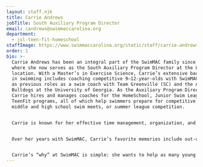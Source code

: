 ```yaml
---
layout: staff.njk
title: Carrie Andrews
jobTitle: South Auxiliary Program Director
email: candrews@swimmaccarolina.org
department:
  - jsl-teen-fit-homeschool
staffImage: https://www.swimmaccarolina.org/static/staff/carrie-andrews.jpg
order: 1
bio: >-
  Carrie Andrews has been an integral part of the SwimMAC family since 2002,
  where she now serves as the South Auxiliary Program Director at the Latin
  location. With a Master’s in Exercise Science, Carrie’s extensive background
  in swimming includes coaching competitive 9–12-year-olds with SwimMAC, as well
  as previous roles as a swim coach with Team Greenville (SC) and the Athens
  Bulldogs at the University of Georgia. As the Auxiliary Program Director,
  Carrie hires and manages coaches for the HomeSchool, Junior Swim League, and
  TeenFit programs, all of which help swimmers prepare for competitive teams,
  middle and high school swim meets, or summer league competition.


  Carrie is known for her effective time management, organization, and strong communication skills, which allow her to build and maintain positive relationships with both coaches and families. As a former All-American triathlete, Carrie brings a passion for helping young swimmers realize the potential they can achieve through dedication and hard work. She aims to expand pre-competitive programs to support SwimMAC’s competitive team, while also offering pathways for swimmers not pursuing year-round competition.


  Over her years with SwimMAC, Carrie’s favorite memories include out-of-town dinners with her coaching colleagues and watching her coaches consistently go above and beyond to support their swimmers. For Carrie, SwimMAC is more than a workplace—it's where she met her husband, and her children have grown up immersed in its supportive, inclusive environment.


  Carrie’s “why” at SwimMAC is simple: she wants to help as many young people as possible discover the pride that comes from setting and achieving goals. Inspired by her mentor, Jennifer Gibson, and carrying her favorite piece of advice, “You have to believe in yourself before others will believe in you,” Carrie looks forward to each new season with enthusiasm, eager to support swimmers at every stage of their journey. Originally from Jacksonville, FL, Carrie loves to travel, with Paris holding a special place in her heart.
---
```

